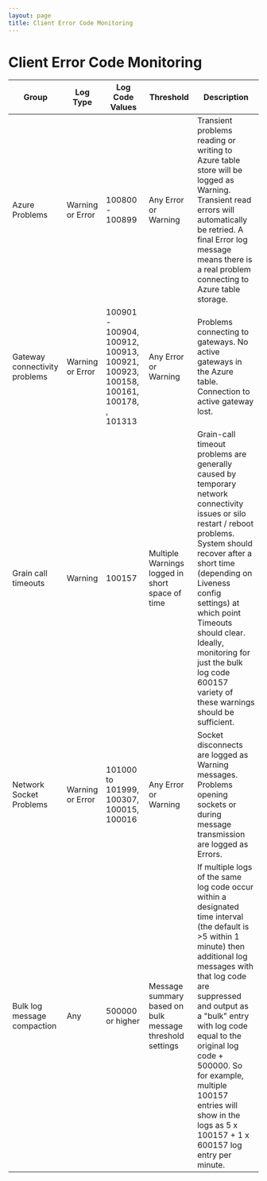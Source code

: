 ```yaml
---
layout: page
title: Client Error Code Monitoring
---
```


# Client Error Code Monitoring

| Group                         | Log Type         | Log Code Values                                                                   | Threshold                                                | Description                                                                                                                                                                                                                                                                                                                                                                         |
| ----------------------------- | ---------------- | --------------------------------------------------------------------------------- | -------------------------------------------------------- | ----------------------------------------------------------------------------------------------------------------------------------------------------------------------------------------------------------------------------------------------------------------------------------------------------------------------------------------------------------------------------------- |
| Azure Problems                | Warning or Error | 100800 - 100899                                                                   | Any Error or Warning                                     | Transient problems reading or writing to Azure table store will be logged as Warning. Transient read errors will automatically be retried. A final Error log message means there is a real problem connecting to Azure table storage.                                                                                                                                               |
| Gateway connectivity problems | Warning or Error | 100901 - 100904, 100912, 100913, 100921, 100923, 100158, 100161, 100178, , 101313 | Any Error or Warning                                     | Problems connecting to gateways. No active gateways in the Azure table. Connection to active gateway lost.                                                                                                                                                                                                                                                                          |
| Grain call timeouts           | Warning          | 100157                                                                            | Multiple Warnings logged in short space of time          | Grain-call timeout problems are generally caused by temporary network connectivity issues or silo restart / reboot problems. System should recover after a short time (depending on Liveness config settings) at which point Timeouts should clear. Ideally, monitoring for just the bulk log code 600157 variety of these warnings should be sufficient.                           |
| Network Socket Problems       | Warning or Error | 101000 to 101999, 100307, 100015, 100016                                          | Any Error or Warning                                     | Socket disconnects are logged as Warning messages. Problems opening sockets or during message transmission are logged as Errors.                                                                                                                                                                                                                                                    |
| Bulk log message compaction   | Any              | 500000 or higher                                                                  | Message summary based on bulk message threshold settings | If multiple logs of the same log code occur within a designated time interval (the default is >5 within 1 minute) then additional log messages with that log code are suppressed and output as a "bulk" entry with log code equal to the original log code + 500000. So for example, multiple 100157 entries will show in the logs as 5 x 100157 + 1 x 600157 log entry per minute. |
